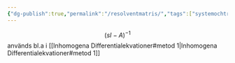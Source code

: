 ```yaml
---
{"dg-publish":true,"permalink":"/resolventmatris/","tags":["systemochtransformer"]}
---
```



$$(sI-A)^{-1}$$
används bl.a i [[Inhomogena Differentialekvationer#metod 1\|Inhomogena Differentialekvationer#metod 1]]
